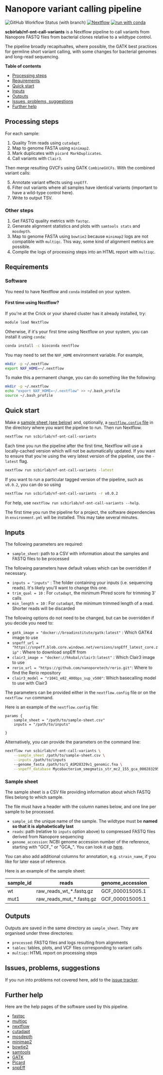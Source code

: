 # Nanopore variant calling pipeline

![GitHub Workflow Status (with branch)](https://img.shields.io/github/actions/workflow/status/scbirlab/nf-ont-call-variants/nf-test.yml)
[![Nextflow](https://img.shields.io/badge/nextflow%20DSL2-%E2%89%A523.10.0-23aa62.svg)](https://www.nextflow.io/)
[![run with conda](https://img.shields.io/badge/run%20with-conda-3EB049?labelColor=000000&logo=anaconda)](https://docs.conda.io/en/latest/)

**scbirlab/nf-ont-call-variants** is a Nextflow pipeline to call variants 
from Nanopore FASTQ files from bacterial clones relative to a wildtype control.

The pipeline broadly recapitualtes, where possible, the GATK best practices for 
germline short variant calling, with some changes for bacterial genomes and long-read
sequencing.

**Table of contents**

- [Processing steps](#processing-steps)
- [Requirements](#requirements)
- [Quick start](#quick-start)
- [Inputs](#inputs)
- [Outputs](#outputs)
- [Issues, problems, suggestions](#issues-problems-suggestions)
- [Further help](#further-help)

## Processing steps

For each sample:

1. Quality Trim reads using `cutadapt`. 
2. Map to genome FASTA using `minimap2`.
3. Mark duplicates with `picard MarkDuplicates`.
4. Call variants with `Clair3`.

Then merge resulting GVCFs using GATK `CombineGVCFs`. With the combined variant calls:

5. Annotate variant effects using `snpEff`.
6. Filter out variants where all samples have identical variants (important to have a wild-type control here).
7. Write to output TSV.

### Other steps

1. Get FASTQ quality metrics with `fastqc`.
2. Generate alignment statistics and plots with `samtools stats` and `mosdepth`.
2. Map to genome FASTA using `bowtie2` because `minimap2` logs are not compatible with `multiqc`. This way, some kind of alignment metrics are possible.
3. Compile the logs of processing steps into an HTML report with `multiqc`.

## Requirements

### Software

You need to have Nextflow and `conda` installed on your system.

#### First time using Nextflow?

If you're at the Crick or your shared cluster has it already installed, try:

```bash
module load Nextflow
```

Otherwise, if it's your first time using Nextflow on your system, you can install it using `conda`:

```bash
conda install -c bioconda nextflow 
```

You may need to set the `NXF_HOME` environment variable. For example,

```bash
mkdir -p ~/.nextflow
export NXF_HOME=~/.nextflow
```

To make this a permanent change, you can do something like the following:

```bash
mkdir -p ~/.nextflow
echo "export NXF_HOME=~/.nextflow" >> ~/.bash_profile
source ~/.bash_profile
```

## Quick start

Make a [sample sheet (see below)](#sample-sheet) and, optionally, 
a [`nextflow.config` file](#inputs) in the directory where you want the 
pipeline to run. Then run Nextflow.

```bash 
nextflow run scbirlab/nf-ont-call-variants
```

Each time you run the pipeline after the first time, Nextflow will use a 
locally-cached version which will not be automatically updated. If you want 
to ensure that you're using the very latest version of the pipeline, use 
the `-latest` flag.

```bash 
nextflow run scbirlab/nf-ont-call-variants -latest
```

If you want to run a particular tagged version of the pipeline, such as `v0.0.2`, you can do so using

```bash 
nextflow run scbirlab/nf-ont-call-variants -r v0.0.2
```

For help, use `nextflow run scbirlab/nf-ont-call-variants --help`.

The first time you run the pipeline for a project, the software dependencies 
in `environment.yml` will be installed. This may take several minutes.

## Inputs

The following parameters are required:

- `sample_sheet`: path to a CSV with information about the samples and FASTQ files to be processed

The following parameters have default values which can be overridden if necessary.

- `inputs = "inputs"` : The folder containing your inputs (i.e. sequencing reads). It's likely you'll want to change this one.
- `trim_qual = 10` : For `cutadapt`, the minimum Phred score for trimming 3' calls
- `min_length = 10` : For `cutadapt`, the minimum trimmed length of a read. Shorter reads will be discarded

The following options do not need to be changed, but can be overridden if you decide you need to:
- `gatk_image = "docker://broadinstitute/gatk:latest"` : Which GATK4 image to use
- `snpeff_url = "https://snpeff.blob.core.windows.net/versions/snpEff_latest_core.zip"` : Where to download snpEff from
- `clair3_image = "docker://hkubal/clair3:latest"` : Which Clair3 image to use
- `rerio_url = "https://github.com/nanoporetech/rerio.git"`: Where to find the Rerio repository
- `clair3_model = "r1041_e82_400bps_sup_v500"`: Which basecalling model to use with Clair3

The parameters can be provided either in the `nextflow.config` file or on the `nextflow run` command.

Here is an example of the `nextflow.config` file:

```nextflow
params {
    sample_sheet = "/path/to/sample-sheet.csv"
    inputs = "/path/to/inputs"

}
```

Alternatively, you can provide the parameters on the command line:

```bash
nextflow run scbirlab/nf-ont-call-variants \
    --sample_sheet /path/to/sample-sheet.csv \
    --inputs /path/to/inputs
    --genome_fasta /path/to/1_ASM28329v1_genomic.fna \
    --snpeff_database Mycobacterium_smegmatis_str_mc2_155_gca_000283295
``` 

### Sample sheet

The sample sheet is a CSV file providing information about which FASTQ files belong to which sample.

The file must have a header with the column names below, and one line per sample to be processed.

- `sample_id`: the unique name of the sample. The wildtype must be **named so that it is alphabetically last**
- `reads`: path (relative to `inputs` option above) to compressed FASTQ files derived from Nanopore sequencing
- `genome_accession`: NCBI genome accession number of the reference, starting with "GCF_" or "GCA_". You can look it up [here](https://www.ncbi.nlm.nih.gov/datasets/genome/).

You can also add additional columns for annotation, e.g. `strain_name`, if you like for later ease of reference.

Here is an example of the sample sheet:

| sample_id | reads                    | genome_accession |
| --------- | ------------------------ | ---------------- | 
| wt        | raw_reads_wt_*.fastq.gz  | GCF_000015005.1  | 
| mut1      | raw_reads_mut_*.fastq.gz | GCF_000015005.1  | 

## Outputs

Outputs are saved in the same directory as `sample_sheet`. They are organised under three directories:

- `processed`: FASTQ files and logs resulting from alignments
- `tables`: tables, plots, and VCF files corresponding to variant calls
- `multiqc`: HTML report on processing steps

## Issues, problems, suggestions

If you run into problems not covered here, add to the 
[issue tracker](https://www.github.com/scbirlab/nf-ont-call-variants/issues).

## Further help

Here are the help pages of the software used by this pipeline.

- [fastqc](https://www.bioinformatics.babraham.ac.uk/projects/fastqc/)
- [multiqc](https://multiqc.info/)
- [nextflow](https://www.nextflow.io/docs/latest/index.html)
- [cutadapt](https://cutadapt.readthedocs.io/en/stable/index.html)
- [mosdepth](https://github.com/brentp/mosdepth)
- [minimap2](https://lh3.github.io/minimap2/minimap2.html)
- [bowtie2](https://bowtie-bio.sourceforge.net/bowtie2/manual.shtml)
- [samtools](http://www.htslib.org/doc/samtools.html)
- [GATK](https://gatk.broadinstitute.org/hc/en-us)
- [Picard](https://broadinstitute.github.io/picard/)
- [snpEff](https://pcingola.github.io/SnpEff/)